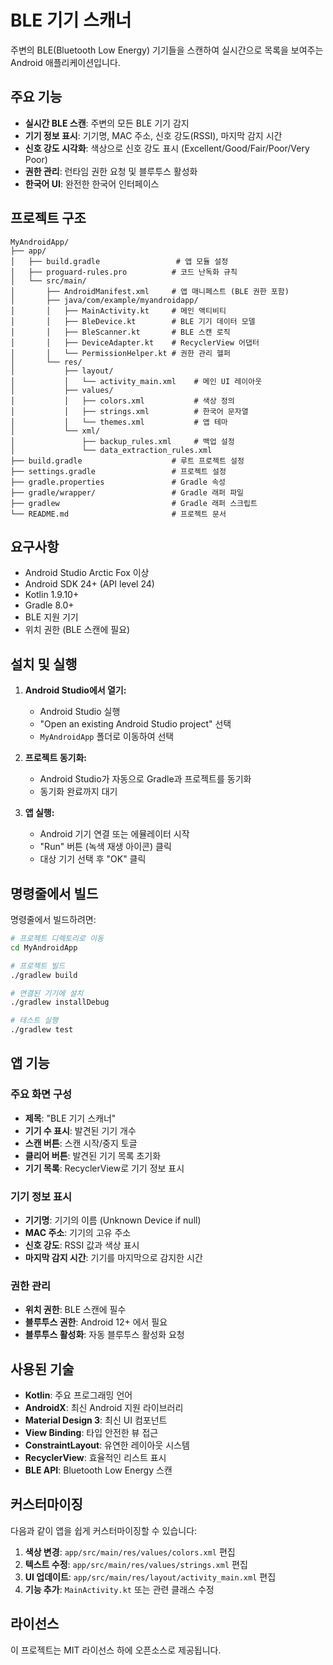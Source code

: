 # BLE 기기 스캐너

주변의 BLE(Bluetooth Low Energy) 기기들을 스캔하여 실시간으로 목록을 보여주는 Android 애플리케이션입니다.

## 주요 기능

- **실시간 BLE 스캔**: 주변의 모든 BLE 기기 감지
- **기기 정보 표시**: 기기명, MAC 주소, 신호 강도(RSSI), 마지막 감지 시간
- **신호 강도 시각화**: 색상으로 신호 강도 표시 (Excellent/Good/Fair/Poor/Very Poor)
- **권한 관리**: 런타임 권한 요청 및 블루투스 활성화
- **한국어 UI**: 완전한 한국어 인터페이스

## 프로젝트 구조

```
MyAndroidApp/
├── app/
│   ├── build.gradle                 # 앱 모듈 설정
│   ├── proguard-rules.pro          # 코드 난독화 규칙
│   └── src/main/
│       ├── AndroidManifest.xml     # 앱 매니페스트 (BLE 권한 포함)
│       ├── java/com/example/myandroidapp/
│       │   ├── MainActivity.kt     # 메인 액티비티
│       │   ├── BleDevice.kt        # BLE 기기 데이터 모델
│       │   ├── BleScanner.kt       # BLE 스캔 로직
│       │   ├── DeviceAdapter.kt    # RecyclerView 어댑터
│       │   └── PermissionHelper.kt # 권한 관리 헬퍼
│       └── res/
│           ├── layout/
│           │   └── activity_main.xml    # 메인 UI 레이아웃
│           ├── values/
│           │   ├── colors.xml           # 색상 정의
│           │   ├── strings.xml          # 한국어 문자열
│           │   └── themes.xml           # 앱 테마
│           └── xml/
│               ├── backup_rules.xml     # 백업 설정
│               └── data_extraction_rules.xml
├── build.gradle                    # 루트 프로젝트 설정
├── settings.gradle                 # 프로젝트 설정
├── gradle.properties               # Gradle 속성
├── gradle/wrapper/                 # Gradle 래퍼 파일
├── gradlew                         # Gradle 래퍼 스크립트
└── README.md                       # 프로젝트 문서
```

## 요구사항

- Android Studio Arctic Fox 이상
- Android SDK 24+ (API level 24)
- Kotlin 1.9.10+
- Gradle 8.0+
- BLE 지원 기기
- 위치 권한 (BLE 스캔에 필요)

## 설치 및 실행

1. **Android Studio에서 열기:**
   - Android Studio 실행
   - "Open an existing Android Studio project" 선택
   - `MyAndroidApp` 폴더로 이동하여 선택

2. **프로젝트 동기화:**
   - Android Studio가 자동으로 Gradle과 프로젝트를 동기화
   - 동기화 완료까지 대기

3. **앱 실행:**
   - Android 기기 연결 또는 에뮬레이터 시작
   - "Run" 버튼 (녹색 재생 아이콘) 클릭
   - 대상 기기 선택 후 "OK" 클릭

## 명령줄에서 빌드

명령줄에서 빌드하려면:

```bash
# 프로젝트 디렉토리로 이동
cd MyAndroidApp

# 프로젝트 빌드
./gradlew build

# 연결된 기기에 설치
./gradlew installDebug

# 테스트 실행
./gradlew test
```

## 앱 기능

### 주요 화면 구성
- **제목**: "BLE 기기 스캐너"
- **기기 수 표시**: 발견된 기기 개수
- **스캔 버튼**: 스캔 시작/중지 토글
- **클리어 버튼**: 발견된 기기 목록 초기화
- **기기 목록**: RecyclerView로 기기 정보 표시

### 기기 정보 표시
- **기기명**: 기기의 이름 (Unknown Device if null)
- **MAC 주소**: 기기의 고유 주소
- **신호 강도**: RSSI 값과 색상 표시
- **마지막 감지 시간**: 기기를 마지막으로 감지한 시간

### 권한 관리
- **위치 권한**: BLE 스캔에 필수
- **블루투스 권한**: Android 12+ 에서 필요
- **블루투스 활성화**: 자동 블루투스 활성화 요청

## 사용된 기술

- **Kotlin**: 주요 프로그래밍 언어
- **AndroidX**: 최신 Android 지원 라이브러리
- **Material Design 3**: 최신 UI 컴포넌트
- **View Binding**: 타입 안전한 뷰 접근
- **ConstraintLayout**: 유연한 레이아웃 시스템
- **RecyclerView**: 효율적인 리스트 표시
- **BLE API**: Bluetooth Low Energy 스캔

## 커스터마이징

다음과 같이 앱을 쉽게 커스터마이징할 수 있습니다:

1. **색상 변경**: `app/src/main/res/values/colors.xml` 편집
2. **텍스트 수정**: `app/src/main/res/values/strings.xml` 편집
3. **UI 업데이트**: `app/src/main/res/layout/activity_main.xml` 편집
4. **기능 추가**: `MainActivity.kt` 또는 관련 클래스 수정

## 라이선스

이 프로젝트는 MIT 라이선스 하에 오픈소스로 제공됩니다. 